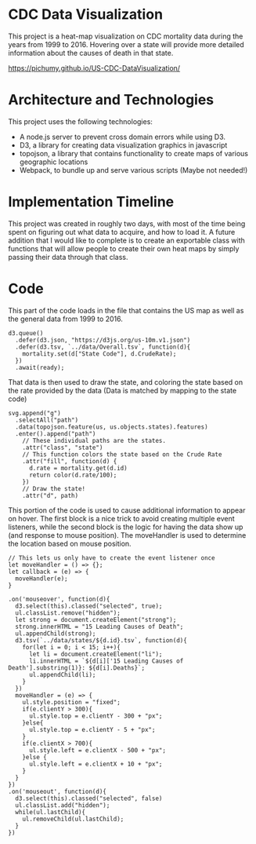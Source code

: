 # CDC Data Visualization

This project is a heat-map visualization on CDC mortality data during the years from 1999 to 2016. Hovering over a state will provide more detailed information about the causes of death in that state.

https://pichumy.github.io/US-CDC-DataVisualization/

# Architecture and Technologies

This project uses the following technologies:

* A node.js server to prevent cross domain errors while using D3.
* D3, a library for creating data visualization graphics in javascript
* topojson, a library that contains functionality to create maps of various geographic locations
* Webpack, to bundle up and serve various scripts (Maybe not needed!)

# Implementation Timeline

This project was created in roughly two days, with most of the time being spent on figuring out what data to acquire, and how to load it. A future addition that I would like to complete is to create an exportable class with functions that will allow people to create their own heat maps by simply passing their data through that class.

# Code

This part of the code loads in the file that contains the US map as well as the general data from 1999 to 2016.  
```
d3.queue()
  .defer(d3.json, "https://d3js.org/us-10m.v1.json")
  .defer(d3.tsv, `../data/Overall.tsv`, function(d){
    mortality.set(d["State Code"], d.CrudeRate);
  })
  .await(ready);
```
That data is then used to draw the state, and coloring the state based on the rate provided by the data (Data is matched by mapping to the state code)
```
svg.append("g")
  .selectAll("path")
  .data(topojson.feature(us, us.objects.states).features)
  .enter().append("path")
    // These individual paths are the states.
    .attr("class", "state")
    // This function colors the state based on the Crude Rate
    .attr("fill", function(d) {
      d.rate = mortality.get(d.id)
      return color(d.rate/100);
    })
    // Draw the state!
    .attr("d", path)
```

This portion of the code is used to cause additional information to appear on hover. The first block is a nice trick to avoid creating multiple event listeners, while the second block is the logic for having the data show up (and response to mouse position). The moveHandler is used to determine the location based on mouse position.

```
// This lets us only have to create the event listener once
let moveHandler = () => {};
let callback = (e) => {
  moveHandler(e);
}
```
```
.on('mouseover', function(d){
  d3.select(this).classed("selected", true);
  ul.classList.remove("hidden");
  let strong = document.createElement("strong");
  strong.innerHTML = "15 Leading Causes of Death";
  ul.appendChild(strong);
  d3.tsv(`../data/states/${d.id}.tsv`, function(d){
    for(let i = 0; i < 15; i++){
      let li = document.createElement("li");
      li.innerHTML = `${d[i]['15 Leading Causes of Death'].substring(1)}: ${d[i].Deaths}`;
      ul.appendChild(li);
    }
  })
  moveHandler = (e) => {
    ul.style.position = "fixed";
    if(e.clientY > 300){
      ul.style.top = e.clientY - 300 + "px";
    }else{
      ul.style.top = e.clientY - 5 + "px";
    }
    if(e.clientX > 700){
      ul.style.left = e.clientX - 500 + "px";
    }else {
      ul.style.left = e.clientX + 10 + "px";
    }
  }
})
.on('mouseout', function(d){
  d3.select(this).classed("selected", false)
  ul.classList.add("hidden");
  while(ul.lastChild){
    ul.removeChild(ul.lastChild);
  }
})
```

